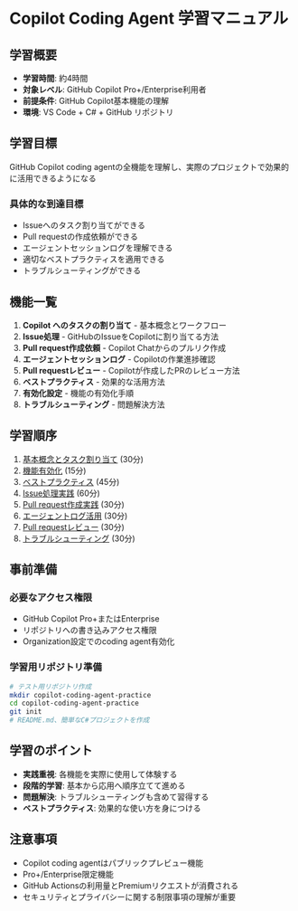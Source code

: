 # Copilot Coding Agent 学習マニュアル

## 学習概要
- **学習時間**: 約4時間
- **対象レベル**: GitHub Copilot Pro+/Enterprise利用者
- **前提条件**: GitHub Copilot基本機能の理解
- **環境**: VS Code + C# + GitHub リポジトリ

## 学習目標
GitHub Copilot coding agentの全機能を理解し、実際のプロジェクトで効果的に活用できるようになる

### 具体的な到達目標
- Issueへのタスク割り当てができる
- Pull requestの作成依頼ができる
- エージェントセッションログを理解できる
- 適切なベストプラクティスを適用できる
- トラブルシューティングができる

## 機能一覧
1. **Copilot へのタスクの割り当て** - 基本概念とワークフロー
2. **Issue処理** - GitHubのIssueをCopilotに割り当てる方法
3. **Pull request作成依頼** - Copilot Chatからのプルリク作成
4. **エージェントセッションログ** - Copilotの作業進捗確認
5. **Pull requestレビュー** - Copilotが作成したPRのレビュー方法
6. **ベストプラクティス** - 効果的な活用方法
7. **有効化設定** - 機能の有効化手順
8. **トラブルシューティング** - 問題解決方法

## 学習順序
1. [基本概念とタスク割り当て](about-assigning-tasks-to-copilot.md) (30分)
2. [機能有効化](enabling-copilot-coding-agent.md) (15分)
3. [ベストプラクティス](best-practices-for-using-copilot-to-work-on-tasks.md) (45分)
4. [Issue処理実践](using-copilot-to-work-on-an-issue.md) (60分)
5. [Pull request作成実践](asking-copilot-to-create-a-pull-request.md) (30分)
6. [エージェントログ活用](using-the-copilot-coding-agent-logs.md) (30分)
7. [Pull requestレビュー](reviewing-a-pull-request-created-by-copilot.md) (30分)
8. [トラブルシューティング](troubleshooting-copilot-coding-agent.md) (30分)

## 事前準備
### 必要なアクセス権限
- GitHub Copilot Pro+またはEnterprise
- リポジトリへの書き込みアクセス権限
- Organization設定でのcoding agent有効化

### 学習用リポジトリ準備
```bash
# テスト用リポジトリ作成
mkdir copilot-coding-agent-practice
cd copilot-coding-agent-practice
git init
# README.md、簡単なC#プロジェクトを作成
```

## 学習のポイント
- **実践重視**: 各機能を実際に使用して体験する
- **段階的学習**: 基本から応用へ順序立てて進める
- **問題解決**: トラブルシューティングも含めて習得する
- **ベストプラクティス**: 効果的な使い方を身につける

## 注意事項
- Copilot coding agentはパブリックプレビュー機能
- Pro+/Enterprise限定機能
- GitHub Actionsの利用量とPremiumリクエストが消費される
- セキュリティとプライバシーに関する制限事項の理解が重要
